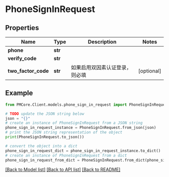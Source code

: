 # PhoneSignInRequest


## Properties

Name | Type | Description | Notes
------------ | ------------- | ------------- | -------------
**phone** | **str** |  | 
**verify_code** | **str** |  | 
**two_factor_code** | **str** | 如果启用双因素认证登录，则必填 | [optional] 

## Example

```python
from PMCore.Client.models.phone_sign_in_request import PhoneSignInRequest

# TODO update the JSON string below
json = "{}"
# create an instance of PhoneSignInRequest from a JSON string
phone_sign_in_request_instance = PhoneSignInRequest.from_json(json)
# print the JSON string representation of the object
print(PhoneSignInRequest.to_json())

# convert the object into a dict
phone_sign_in_request_dict = phone_sign_in_request_instance.to_dict()
# create an instance of PhoneSignInRequest from a dict
phone_sign_in_request_from_dict = PhoneSignInRequest.from_dict(phone_sign_in_request_dict)
```
[[Back to Model list]](../README.md#documentation-for-models) [[Back to API list]](../README.md#documentation-for-api-endpoints) [[Back to README]](../README.md)


